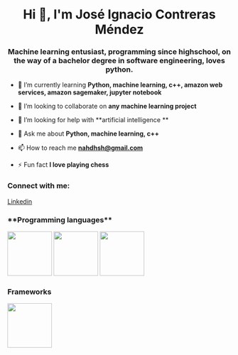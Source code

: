 <h1 align="center">Hi 👋, I'm José Ignacio Contreras Méndez</h1>
<h3 align="center">Machine learning entusiast, programming since highschool, on the way of a bachelor degree in software engineering, loves python.</h3>

- 🌱 I’m currently learning **Python, machine learning, c++, amazon web services, amazon sagemaker, jupyter notebook**

- 👯 I’m looking to collaborate on **any machine learning project**

- 🤝 I’m looking for help with **artificial intelligence **

- 💬 Ask me about **Python, machine learning, c++**

- 📫 How to reach me **nahdhsh@gmail.com**

- ⚡ Fun fact **I love playing chess**

<h3 align="left">Connect with me:</h3>
<p align="left">

<a href="https://www.linkedin.com/in/jos%C3%A9-ignacio-contreras-m%C3%A9ndez-345291277/">Linkedin</a>
  
  <h3>**Programming languages**</h3>
  <p>
  <img src="https://cdn.jsdelivr.net/gh/devicons/devicon/icons/python/python-original.svg" / heigth = "100" width = "100">
  <img src="https://cdn.jsdelivr.net/gh/devicons/devicon/icons/cplusplus/cplusplus-original.svg" / height = "100" width = "100">
  <img src="https://cdn.jsdelivr.net/gh/devicons/devicon/icons/php/php-original.svg" / height = "100" width = "100">
  </p>
 <h3> Frameworks </h3>
 <img src="https://cdn.jsdelivr.net/gh/devicons/devicon/icons/ionic/ionic-original.svg" / height = "100" width = "100">
</p>

